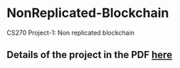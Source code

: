 # NonReplicated-Blockchain
CS270 Project-1: Non replicated blockchain

## Details of the project in the PDF [here](https://github.com/AartiJivrajani/NonReplicated-Blockchain/blob/master/CS271_Project1.pdf)


